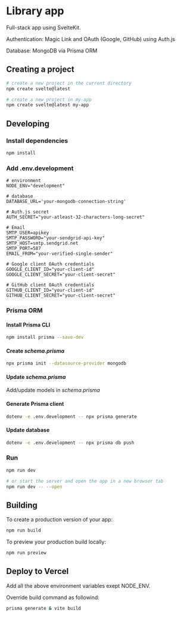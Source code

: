 # Library app

Full-stack app using SvelteKit.

Authentication: Magic Link and OAuth (Google, GitHub) using Auth.js

Database: MongoDB via Prisma ORM

## Creating a project

```bash
# create a new project in the current directory
npm create svelte@latest

# create a new project in my-app
npm create svelte@latest my-app
```

## Developing

### Install dependencies

```bash
npm install
```

### Add .env.development

```
# environment
NODE_ENV="development"

# database
DATABASE_URL='your-mongodb-connection-string'

# Auth.js secret
AUTH_SECRET="your-atleast-32-characters-long-secret"

# Email
SMTP_USER=apikey
SMTP_PASSWORD="your-sendgrid-api-key"
SMTP_HOST=smtp.sendgrid.net
SMTP_PORT=587
EMAIL_FROM="your-verified-single-sender"

# Google client OAuth credentials
GOOGLE_CLIENT_ID="your-client-id"
GOOGLE_CLIENT_SECRET="your-client-secret"

# GitHub client OAuth credentials
GITHUB_CLIENT_ID="your-client-id"
GITHUB_CLIENT_SECRET="your-client-secret"
```

### Prisma ORM

#### Install Prisma CLI

```bash
npm install prisma --save-dev
```
#### Create *schema.prisma*

```bash
npx prisma init --datasource-provider mongodb
```

#### Update *schema.prisma*

Add/update models in *schema.prisma*

#### Generate Prisma client

```bash
dotenv -e .env.development -- npx prisma generate
```

#### Update database 

```bash
dotenv -e .env.development -- npx prisma db push
```

### Run

```bash
npm run dev

# or start the server and open the app in a new browser tab
npm run dev -- --open
```

## Building

To create a production version of your app:

```bash
npm run build
```

To preview your production build locally:

```bash
npm run preview
```

## Deploy to Vercel

Add all the above environment variables exept NODE_ENV.

Override build command as followind:

```bash
prisma generate & vite build
```